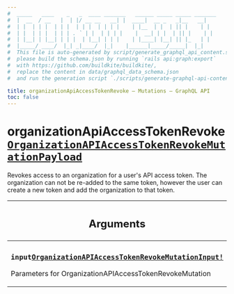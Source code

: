 ```yaml
---
#  _____   ____    _   _  ____ _______   ______ _____ _____ _______
#  |  __  / __   |  | |/ __ __   __| |  ____|  __ _   _|__   __|
#  | |  | | |  | | |  | | |  | | | |    | |__  | |  | || |    | |
#  | |  | | |  | | | . ` | |  | | | |    |  __| | |  | || |    | |
#  | |__| | |__| | | |  | |__| | | |    | |____| |__| || |_   | |
#  |_____/ ____/  |_| _|____/  |_|    |______|_____/_____|  |_|
#  This file is auto-generated by script/generate_graphql_api_content.sh,
#  please build the schema.json by running `rails api:graph:export`
#  with https://github.com/buildkite/buildkite/,
#  replace the content in data/graphql_data_schema.json
#  and run the generation script `./scripts/generate-graphql-api-content.sh`.

title: organizationApiAccessTokenRevoke – Mutations – GraphQL API
toc: false
---
```

<!-- vale off -->
<h1 class="has-pills" data-algolia-exclude>
  organizationApiAccessTokenRevoke
  <a href="/docs/apis/graphql/schemas/object/organizationapiaccesstokenrevokemutationpayload" class="pill pill--object pill--normal-case pill--large" title="Go to OBJECT OrganizationAPIAccessTokenRevokeMutationPayload">
  <code>OrganizationAPIAccessTokenRevokeMutationPayload</code>
</a>

</h1>
<!-- vale on -->


Revokes access to an organization for a user's API access token. The organization can not be re-added to the same token, however the user can create a new token and add the organization to that token.

<table class="responsive-table responsive-table--single-column-rows">
  <thead>
    <th>
      <h2 data-algolia-exclude>Arguments</h2>
    </th>
  </thead>
  <tbody>
    <tr><td><h3 class="is-small has-pills"><code>input</code><a href="/docs/apis/graphql/schemas/input_object/organizationapiaccesstokenrevokemutationinput" class="pill pill--input_object pill--normal-case pill--medium" title="Go to INPUT_OBJECT OrganizationAPIAccessTokenRevokeMutationInput"><code>OrganizationAPIAccessTokenRevokeMutationInput!</code></a></h3><p>Parameters for OrganizationAPIAccessTokenRevokeMutation</p></td></tr>
  </tbody>
</table>
